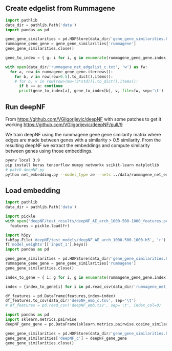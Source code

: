 ## Create edgelist from Rummagene

```python
import pathlib
data_dir = pathlib.Path('data')
import pandas as pd

gene_gene_similarities = pd.HDFStore(data_dir/'gene_gene_similarities.h5', 'r')
rummagene_gene_gene = gene_gene_similarities['rummagene']
gene_gene_similarities.close()

gene_to_index = { g: i for i, g in enumerate(rummagene_gene_gene.index) }

with open(data_dir/'rummagene_net_edgelist_c.txt', 'w') as fw:
  for a, row in rummagene_gene_gene.iterrows():
    for b, v in row[row>0.5].to_dict().items():
    # for b, v in row[row>(mu+(3*std))].to_dict().items():
      if b == a: continue
      print(gene_to_index[a], gene_to_index[b], v, file=fw, sep='\t')
```

## Run deepNF

From <https://github.com/VGligorijevic/deepNF> with some patches to get it working <https://github.com/VGligorijevic/deepNF/pull/9>

We train deepNF using the rummagene gene gene similarity matrix where edges are made between genes with a similarity > 0.5 similarity. From the resulting deepNF we extract the embeddings and compute similarity between genes using those embeddings.

```bash
pyenv local 3.9
pip install keras tensorflow numpy networkx scikit-learn matplotlib
# patch deepNF.py
python net_embedding.py --model_type ae --nets ../data/rummagene_net_edgelist_c.txt
```

## Load embedding
```python
import pathlib
data_dir = pathlib.Path('data')

import pickle
with open('deepNF/test_results/deepNF_AE_arch_1000-500-1000_features.pckl', 'rb') as fr:
  features = pickle.load(fr)

import h5py
f=h5py.File('deepNF/test_models/deepNF_AE_arch_1000-500-1000.h5', 'r')
f['model_weights']['input_1'].keys()
import pandas as pd

gene_gene_similarities = pd.HDFStore(data_dir/'gene_gene_similarities.h5', 'r')
rummagene_gene_gene = gene_gene_similarities['rummagene']
gene_gene_similarities.close()

index_to_gene = { i: g for i, g in enumerate(rummagene_gene_gene.index) }

index = {index_to_gene[i] for i in pd.read_csv(data_dir/'rummagene_net_edgelist_c.txt', sep='\t', header=None)[[0, 1]].values.flatten()}

df_features = pd.DataFrame(features,index=index)
df_features.to_csv(data_dir/'deepNF_emb_c.tsv', sep='\t')
# df_features = pd.read_csv('deepNF_emb.tsv', sep='\t', index_col=0)

import pandas as pd
import sklearn.metrics.pairwise
deepNF_gene_gene = pd.DataFrame(sklearn.metrics.pairwise.cosine_similarity(df_features.values), index=df_features.index, columns=df_features.index)

gene_gene_similarities = pd.HDFStore(data_dir/'gene_gene_similarities.h5', 'a')
gene_gene_similarities['deepNF_c'] = deepNF_gene_gene
gene_gene_similarities.close()
```
